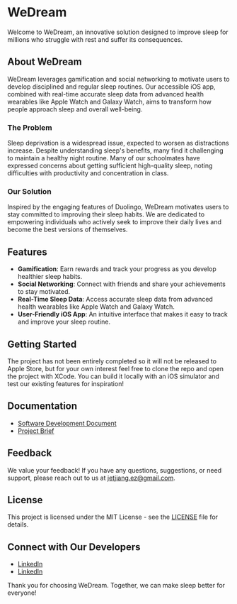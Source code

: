 # WeDream

Welcome to WeDream, an innovative solution designed to improve sleep for millions who struggle with rest and suffer its consequences.

## About WeDream

WeDream leverages gamification and social networking to motivate users to develop disciplined and regular sleep routines. Our accessible iOS app, combined with real-time accurate sleep data from advanced health wearables like Apple Watch and Galaxy Watch, aims to transform how people approach sleep and overall well-being.

### The Problem

Sleep deprivation is a widespread issue, expected to worsen as distractions increase. Despite understanding sleep's benefits, many find it challenging to maintain a healthy night routine. Many of our schoolmates have expressed concerns about getting sufficient high-quality sleep, noting difficulties with productivity and concentration in class.

### Our Solution

Inspired by the engaging features of Duolingo, WeDream motivates users to stay committed to improving their sleep habits. We are dedicated to empowering individuals who actively seek to improve their daily lives and become the best versions of themselves.

## Features

- **Gamification**: Earn rewards and track your progress as you develop healthier sleep habits.
- **Social Networking**: Connect with friends and share your achievements to stay motivated.
- **Real-Time Sleep Data**: Access accurate sleep data from advanced health wearables like Apple Watch and Galaxy Watch.
- **User-Friendly iOS App**: An intuitive interface that makes it easy to track and improve your sleep routine.

## Getting Started

The project has not been entirely completed so it will not be released to Apple Store, but for your own interest feel free to clone the repo and open the project with XCode. You can build it locally with an iOS simulator and test our existing features for inspiration!

## Documentation

- [Software Development Document](#)
- [Project Brief](#)

## Feedback

We value your feedback! If you have any questions, suggestions, or need support, please reach out to us at [jetjiang.ez@gmail.com](mailto:jetjiang.ez@gmail.com).

## License

This project is licensed under the MIT License - see the [LICENSE](LICENSE) file for details.

## Connect with Our Developers

- [LinkedIn](https://www.linkedin.com/in/jet-chiang/)
- [LinkedIn](https://www.linkedin.com/in/yifan-zhang-1a6b57269/)

Thank you for choosing WeDream. Together, we can make sleep better for everyone!
